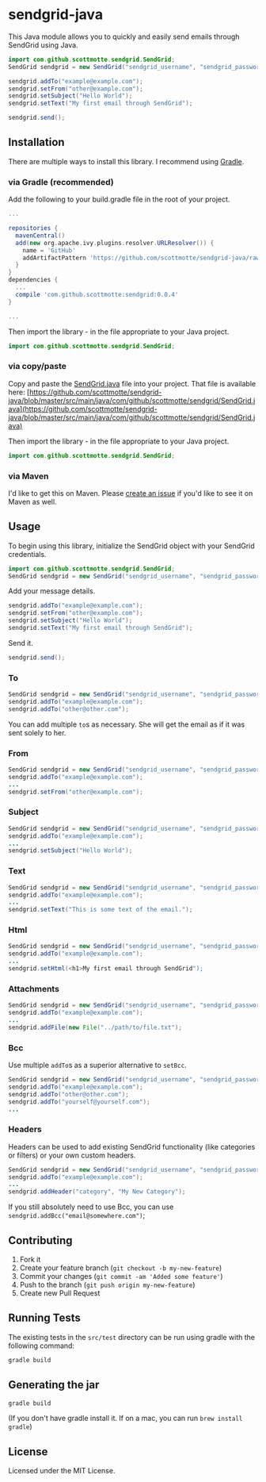 # sendgrid-java

This Java module allows you to quickly and easily send emails through SendGrid using Java.

```java
import com.github.scottmotte.sendgrid.SendGrid;
SendGrid sendgrid = new SendGrid("sendgrid_username", "sendgrid_password");

sendgrid.addTo("example@example.com");
sendgrid.setFrom("other@example.com");
sendgrid.setSubject("Hello World");
sendgrid.setText("My first email through SendGrid");

sendgrid.send();
```

## Installation

There are multiple ways to install this library. I recommend using [Gradle](http://www.gradle.org).

### via Gradle (recommended)

Add the following to your build.gradle file in the root of your project.

```groovy
...

repositories {
  mavenCentral()
  add(new org.apache.ivy.plugins.resolver.URLResolver()) {
    name = 'GitHub'
    addArtifactPattern 'https://github.com/scottmotte/sendgrid-java/raw/v[revision]/repo/com/github/scottmotte/sendgrid/[revision]/sendgrid-[revision]-jar.jar'
  }
}
dependencies {
  ...
  compile 'com.github.scottmotte:sendgrid:0.0.4'
}

...
```

Then import the library - in the file appropriate to your Java project.

```java
import com.github.scottmotte.sendgrid.SendGrid;
```

### via copy/paste

Copy and paste the [SendGrid.java](https://github.com/scottmotte/sendgrid-java/blob/master/src/main/java/com/github/scottmotte/sendgrid/SendGrid.java) file into your project. That file is available here: [https://github.com/scottmotte/sendgrid-java/blob/master/src/main/java/com/github/scottmotte/sendgrid/SendGrid.java](https://github.com/scottmotte/sendgrid-java/blob/master/src/main/java/com/github/scottmotte/sendgrid/SendGrid.java)

Then import the library - in the file appropriate to your Java project.

```java
import com.github.scottmotte.sendgrid.SendGrid;
```

### via Maven

I'd like to get this on Maven. Please [create an issue](https://github.com/scottmotte/sendgrid-java/issues/new) if you'd like to see it on Maven as well. 

## Usage

To begin using this library, initialize the SendGrid object with your SendGrid credentials.

```java
import com.github.scottmotte.sendgrid.SendGrid;
SendGrid sendgrid = new SendGrid("sendgrid_username", "sendgrid_password");
```

Add your message details.

```java
sendgrid.addTo("example@example.com");
sendgrid.setFrom("other@example.com");
sendgrid.setSubject("Hello World");
sendgrid.setText("My first email through SendGrid");
```

Send it.

```java
sendgrid.send();
```

### To

```java
SendGrid sendgrid = new SendGrid("sendgrid_username", "sendgrid_password");
sendgrid.addTo("example@example.com");
sendgrid.addTo("other@other.com");
```

You can add multiple `to`s as necessary. She will get the email as if it was sent solely to her.

### From

```java
SendGrid sendgrid = new SendGrid("sendgrid_username", "sendgrid_password");
sendgrid.addTo("example@example.com");
...
sendgrid.setFrom("other@example.com");
```

### Subject

```java
SendGrid sendgrid = new SendGrid("sendgrid_username", "sendgrid_password");
sendgrid.addTo("example@example.com");
...
sendgrid.setSubject("Hello World");
```

### Text

```java
SendGrid sendgrid = new SendGrid("sendgrid_username", "sendgrid_password");
sendgrid.addTo("example@example.com");
...
sendgrid.setText("This is some text of the email.");
```

### Html

```java
SendGrid sendgrid = new SendGrid("sendgrid_username", "sendgrid_password");
sendgrid.addTo("example@example.com");
...
sendgrid.setHtml(<h1>My first email through SendGrid");
```

### Attachments

```java
SendGrid sendgrid = new SendGrid("sendgrid_username", "sendgrid_password");
sendgrid.addTo("example@example.com");
...
sendgrid.addFile(new File("../path/to/file.txt");
```

### Bcc

Use multiple `addTo`s as a superior alternative to `setBcc`.

```java
SendGrid sendgrid = new SendGrid("sendgrid_username", "sendgrid_password");
sendgrid.addTo("example@example.com");
sendgrid.addTo("other@other.com");
sendgrid.addTo("yourself@yourself.com");
...
```

### Headers

Headers can be used to add existing SendGrid functionality (like categories or filters) or your own custom headers.

```java
SendGrid sendgrid = new SendGrid("sendgrid_username", "sendgrid_password");
sendgrid.addTo("example@example.com");
...
sendgrid.addHeader("category", "My New Category");
```

If you still absolutely need to use Bcc, you can use `sendgrid.addBcc("email@somewhere.com")`;

## Contributing

1. Fork it
2. Create your feature branch (`git checkout -b my-new-feature`)
3. Commit your changes (`git commit -am 'Added some feature'`)
4. Push to the branch (`git push origin my-new-feature`)
5. Create new Pull Request

## Running Tests

The existing tests in the `src/test` directory can be run using gradle with the following command:

```bash
gradle build
```

## Generating the jar

```bash
gradle build
```

(If you don't have gradle install it. If on a mac, you can run `brew install gradle`) 


## License

Licensed under the MIT License.

